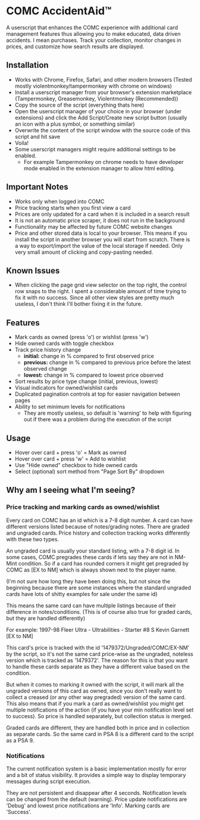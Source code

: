# COMC AccidentAid™

A userscript that enhances the COMC experience with additional card management features thus allowing you to make educated, data driven accidents. I mean purchases.
Track your collection, monitor changes in prices, and customize how search results are displayed.

## Installation

- Works with Chrome, Firefox, Safari, and other modern browsers (Tested mostly violentmonkey/tampermonkey with chrome on windows)
- Install a userscript manager from your browser's extension marketplace (Tampermonkey, Greasemonkey, Violentmonkey (Recommended))
- Copy the source of the script (everything thats here)
- Open the userscript manager of your choice in your browser (under extensions) and click the Add Script/Create new script button (usually an icon with a plus symbol, or something similar)
- Overwrite the content of the script window with the source code of this script and hit save
- Voila!
- Some userscript managers might require additional settings to be enabled.
  - For example Tampermonkey on chrome needs to have developer mode enabled in the extension manager to allow html editing.

## Important Notes

- Works only when logged into COMC
- Price tracking starts when you first view a card
- Prices are only updated for a card when it is included in a search result
- It is not an automatic price scraper, it does not run in the background
- Functionality may be affected by future COMC website changes
- Price and other stored data is local to your browser. This means if you install the script in another browser you will start from scratch.
  There is a way to export/import the value of the local storage if needed. Only very small amount of clicking and copy-pasting needed.

## Known Issues

- When clicking the page grid view selector on the top right, the control row snaps to the right. I spent a considerable amount of time trying to fix it with no success. Since all other view styles are pretty much useless, I don't think I'll bother fixing it in the future.

## Features

- Mark cards as owned (press 'o') or wishlist (press 'w')
- Hide owned cards with toggle checkbox
- Track price history change
  - **initial:** change in % compared to first observed price
  - **previous:** change in % compared to previous price before the latest observed change
  - **lowest:** change in % compared to lowest price observed
- Sort results by price type change (initial, previous, lowest)
- Visual indicators for owned/wishlist cards
- Duplicated pagination controls at top for easier navigation between pages
- Ability to set minimum levels for notifications 
  - They are mostly useless, so default is 'warning' to help with figuring out if there was a problem during the execution of the script

## Usage

- Hover over card + press 'o' = Mark as owned
- Hover over card + press 'w' = Add to wishlist
- Use "Hide owned" checkbox to hide owned cards
- Select (optional) sort method from "Page Sort By" dropdown


## Why am I seeing what I'm seeing?

### Price tracking and marking cards as owned/wishlist

Every card on COMC has an id which is a 7-8 digit number. A card can have different versions listed because of notes/grading notes. There are graded and ungraded cards. Price history and collection tracking works differently with these two types.

An ungraded card is usually your standard listing, with a 7-8 digit id. In some cases, COMC pregrades these cards if lets say they are not in NM-Mint condition. So if a card has rounded corners it might get pregraded by COMC as [EX to NM] which is always shown next to the player name.

(I'm not sure how long they have been doing this, but not since the beginning because there are some instances where the standard ungraded cards have lots of shitty examples for sale under the same id)

This means the same card can have multiple listings because of their difference in notes/conditions. (This is of course also true for graded cards, but they are handled differently)

For example: 
1997-98 Fleer Ultra - Ultrabilities - Starter #8 S
Kevin Garnett [EX to NM]

This card's price is tracked with the id '1479372/Ungraded/COMC/EX-NM' by the script, so it's not the same card price-wise as the ungraded, noteless version which is tracked as '1479372'. The reason for this is that you want to handle these cards separate as they have a different value based on the condition.

But when it comes to marking it owned with the script, it will mark all the ungraded versions of this card as owned, since you don't really want to collect a creased (or any other way pregraded) version of the same card. This also means that if you mark a card as owned/wishlist you might get multiple notifications of the action (if you have your min notification level set to success). So price is handled separately, but collection status is merged.

Graded cards are different, they are handled both in price and in collection as separate cards. So the same card in PSA 8 is a different card to the script as a PSA 9.

### Notifications

The current notification system is a basic implementation mostly for error and a bit of status visibility. It provides a simple way to display temporary messages during script execution.

They are not persistent and disappear after 4 seconds. Notification levels can be changed from the default (warning). Price update notifications are 'Debug' and lowest price notifications are 'Info'. Marking cards are 'Success'.
